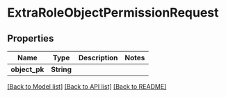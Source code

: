 # ExtraRoleObjectPermissionRequest

## Properties

Name | Type | Description | Notes
------------ | ------------- | ------------- | -------------
**object_pk** | **String** |  | 

[[Back to Model list]](../README.md#documentation-for-models) [[Back to API list]](../README.md#documentation-for-api-endpoints) [[Back to README]](../README.md)


